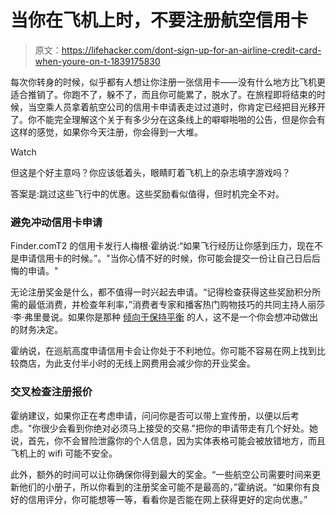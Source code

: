 # 当你在飞机上时，不要注册航空信用卡

> 原文：<https://lifehacker.com/dont-sign-up-for-an-airline-credit-card-when-youre-on-t-1839175830>

每次你转身的时候，似乎都有人想让你注册一张信用卡——没有什么地方比飞机更适合推销了。你跑不了，躲不了，而且你可能累了，脱水了。在旅程即将结束的时候，当空乘人员拿着航空公司的信用卡申请表走过过道时，你肯定已经把目光移开了。你不能完全理解这个关于有多少分在这条线上的噼噼啪啪的公告，但是你会有这样的感觉，如果你今天注册，你会得到一大堆。

Watch

但这是个好主意吗？你应该低着头，眼睛盯着飞机上的杂志填字游戏吗？

答案是:跳过这些飞行中的优惠。这些奖励看似值得，但时机完全不对。

### 避免冲动信用卡申请

Finder.comT2 的信用卡发行人梅根·霍纳说:“如果飞行经历让你感到压力，现在不是申请信用卡的时候。”。"当你心情不好的时候，你可能会提交一份让自己日后后悔的申请。"

无论注册奖金是什么，都不值得一时兴起去申请。“记得检查获得这些奖励积分所需的最低消费，并检查年利率，”消费者专家和播客热门购物技巧的共同主持人丽莎·李·弗里曼说。如果你是那种 [倾向于保持平衡](https://lifehacker.com/dont-pay-credit-card-fees-just-for-the-cash-back-reward-1838628682) 的人，这不是一个你会想冲动做出的财务决定。

霍纳说，在巡航高度申请信用卡会让你处于不利地位。你可能不容易在网上找到比较商店，为此支付半小时的无线上网费用会减少你的开业奖金。

### 交叉检查注册报价

霍纳建议，如果你正在考虑申请，问问你是否可以带上宣传册，以便以后考虑。"你很少会看到你绝对必须马上接受的交易."把你的申请带走有几个好处。她说，首先，你不会冒险泄露你的个人信息，因为实体表格可能会被放错地方，而且飞机上的 wifi 可能不安全。

此外，额外的时间可以让你确保你得到最大的奖金。“一些航空公司需要时间来更新他们的小册子，所以你看到的注册奖金可能不是最高的，”霍纳说。“如果你有良好的信用评分，你可能想等一等，看看你是否能在网上获得更好的定向优惠。”